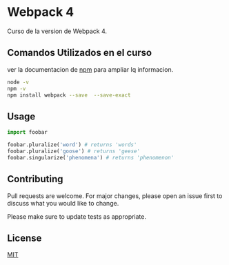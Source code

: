 # Webpack 4

Curso de la version de Webpack 4.

## Comandos Utilizados en el curso

ver la documentacion de [npm](https://docs.npmjs.com/) para ampliar lq informacion.

```bash
node -v
npm -v
npm install webpack --save  --save-exact
```

## Usage

```python
import foobar

foobar.pluralize('word') # returns 'words'
foobar.pluralize('goose') # returns 'geese'
foobar.singularize('phenomena') # returns 'phenomenon'
```

## Contributing

Pull requests are welcome. For major changes, please open an issue first to discuss what you would like to change.

Please make sure to update tests as appropriate.

## License

[MIT](https://choosealicense.com/licenses/mit/)
